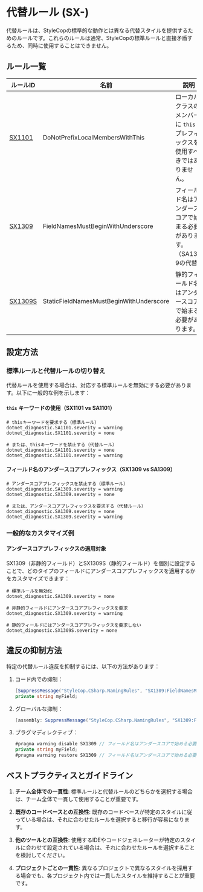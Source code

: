 # 代替ルール (SX-)

代替ルールは、StyleCopの標準的な動作とは異なる代替スタイルを提供するためのルールです。これらのルールは通常、StyleCopの標準ルールと直接矛盾するため、同時に使用することはできません。

## ルール一覧

| ルールID | 名前 | 説明 |
|---------|------|------|
| [SX1101](https://github.com/DotNetAnalyzers/StyleCopAnalyzers/blob/master/documentation/SX1101.md) | DoNotPrefixLocalMembersWithThis | ローカルクラスのメンバーに `this.` プレフィックスを使用すべきではありません。 |
| [SX1309](https://github.com/DotNetAnalyzers/StyleCopAnalyzers/blob/master/documentation/SX1309.md) | FieldNamesMustBeginWithUnderscore | フィールド名はアンダースコアで始まる必要があります。（SA1309の代替） |
| [SX1309S](https://github.com/DotNetAnalyzers/StyleCopAnalyzers/blob/master/documentation/SX1309S.md) | StaticFieldNamesMustBeginWithUnderscore | 静的フィールド名はアンダースコアで始まる必要があります。 |

## 設定方法

### 標準ルールと代替ルールの切り替え

代替ルールを使用する場合は、対応する標準ルールを無効にする必要があります。以下に一般的な例を示します：

#### `this` キーワードの使用（SX1101 vs SA1101）

```editorconfig
# thisキーワードを要求する（標準ルール）
dotnet_diagnostic.SA1101.severity = warning
dotnet_diagnostic.SX1101.severity = none

# または、thisキーワードを禁止する（代替ルール）
dotnet_diagnostic.SA1101.severity = none
dotnet_diagnostic.SX1101.severity = warning
```

#### フィールド名のアンダースコアプレフィックス（SX1309 vs SA1309）

```editorconfig
# アンダースコアプレフィックスを禁止する（標準ルール）
dotnet_diagnostic.SA1309.severity = warning
dotnet_diagnostic.SX1309.severity = none

# または、アンダースコアプレフィックスを要求する（代替ルール）
dotnet_diagnostic.SA1309.severity = none
dotnet_diagnostic.SX1309.severity = warning
```

### 一般的なカスタマイズ例

#### アンダースコアプレフィックスの適用対象

SX1309（非静的フィールド）とSX1309S（静的フィールド）を個別に設定することで、どのタイプのフィールドにアンダースコアプレフィックスを適用するかをカスタマイズできます：

```editorconfig
# 標準ルールを無効化
dotnet_diagnostic.SA1309.severity = none

# 非静的フィールドにアンダースコアプレフィックスを要求
dotnet_diagnostic.SX1309.severity = warning

# 静的フィールドにはアンダースコアプレフィックスを要求しない
dotnet_diagnostic.SX1309S.severity = none
```

## 違反の抑制方法

特定の代替ルール違反を抑制するには、以下の方法があります：

1. コード内での抑制：

   ```csharp
   [SuppressMessage("StyleCop.CSharp.NamingRules", "SX1309:FieldNamesMustBeginWithUnderscore", Justification = "このケースではアンダースコアプレフィックスを使用しません。")]
   private string myField;
   ```

2. グローバルな抑制：

   ```csharp
   [assembly: SuppressMessage("StyleCop.CSharp.NamingRules", "SX1309:FieldNamesMustBeginWithUnderscore", Justification = "このプロジェクトではアンダースコアプレフィックスを使用しません。")]
   ```

3. プラグマディレクティブ：

   ```csharp
   #pragma warning disable SX1309 // フィールド名はアンダースコアで始める必要があります
   private string myField;
   #pragma warning restore SX1309 // フィールド名はアンダースコアで始める必要があります
   ```

## ベストプラクティスとガイドライン

1. **チーム全体での一貫性**: 標準ルールと代替ルールのどちらかを選択する場合は、チーム全体で一貫して使用することが重要です。

2. **既存のコードベースとの互換性**: 既存のコードベースが特定のスタイルに従っている場合は、それに合わせたルールを選択すると移行が容易になります。

3. **他のツールとの互換性**: 使用するIDEやコードジェネレーターが特定のスタイルに合わせて設定されている場合は、それに合わせたルールを選択することを検討してください。

4. **プロジェクトごとの一貫性**: 異なるプロジェクトで異なるスタイルを採用する場合でも、各プロジェクト内では一貫したスタイルを維持することが重要です。
